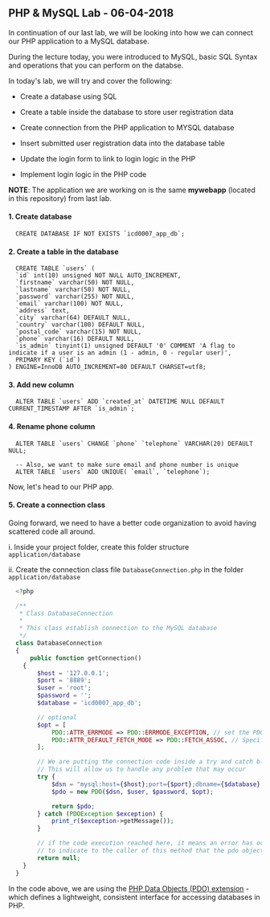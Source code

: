 ## PHP & MySQL Lab - 06-04-2018

In continuation of our last lab, we will be looking into how we can connect our PHP application to a MySQL database.

During the lecture today, you were introduced to MySQL, basic SQL Syntax and operations that you can perform on the databse.

In today's lab, we will try and cover the following:

* Create a database using SQL

* Create a table inside the database to store user registration data

* Create connection from the PHP application to MYSQL database

* Insert submitted user registration data into the database table

* Update the login form to link to login logic in the PHP

* Implement login logic in the PHP code

__NOTE__: The application we are working on is the same **mywebapp** (located in this repository) from last lab.

#### 1. Create database

```mysql
  CREATE DATABASE IF NOT EXISTS `icd0007_app_db`;
```

#### 2. Create a table in the database
```mysql
  CREATE TABLE `users` (
  `id` int(10) unsigned NOT NULL AUTO_INCREMENT,
  `firstname` varchar(50) NOT NULL,
  `lastname` varchar(50) NOT NULL,
  `password` varchar(255) NOT NULL,
  `email` varchar(100) NOT NULL,
  `address` text,
  `city` varchar(64) DEFAULT NULL,
  `country` varchar(100) DEFAULT NULL,
  `postal_code` varchar(15) NOT NULL,
  `phone` varchar(16) DEFAULT NULL,
  `is_admin` tinyint(1) unsigned DEFAULT '0' COMMENT 'A flag to indicate if a user is an admin (1 - admin, 0 - regular user)',
  PRIMARY KEY (`id`)
) ENGINE=InnoDB AUTO_INCREMENT=80 DEFAULT CHARSET=utf8;
```

#### 3. Add new column
```mysql
  ALTER TABLE `users` ADD `created_at` DATETIME NULL DEFAULT CURRENT_TIMESTAMP AFTER `is_admin`;
```

#### 4. Rename phone column
```mysql
  ALTER TABLE `users` CHANGE `phone` `telephone` VARCHAR(20) DEFAULT NULL;
  
  -- Also, we want to make sure email and phone number is unique
  ALTER TABLE `users` ADD UNIQUE( `email`, `telephone`);
```

Now, let's head to our PHP app.

#### 5. Create a connection class

Going forward, we need to have a better code organization to avoid having scattered code all around.

i. Inside your project folder, create this folder structure `application/database`

ii. Create the connection class file `DatabaseConnection.php` in the folder `application/database`

```php
  <?php

  /**
   * Class DatabaseConnection
   *
   * This class establish connection to the MySQL database
   */
  class DatabaseConnection
  {
      public function getConnection()
    {
        $host = '127.0.0.1';
        $port = '8889';
        $user = 'root';
        $password = '';
        $database = 'icd0007_app_db';

        // optional
        $opt = [
            PDO::ATTR_ERRMODE => PDO::ERRMODE_EXCEPTION, // set the PDO error mode to exception
            PDO::ATTR_DEFAULT_FETCH_MODE => PDO::FETCH_ASSOC, // Specifies that the fetch method shall return each row as an array
        ];

        // We are putting the connection code inside a try and catch block
        // This will allow us to handle any problem that may occur
        try {
            $dsn = "mysql:host={$host};port={$port};dbname={$database};charset=utf8mb4";
            $pdo = new PDO($dsn, $user, $password, $opt);

            return $pdo;
        } catch (PDOException $exception) {
            print_r($exception->getMessage());
        }

        // if the code execution reached here, it means an error has occurred, so we will return null
        // to indicate to the caller of this method that the pdo object is null/empty
        return null;
    }
  }
```

In the code above, we are using the [PHP Data Objects (PDO) extension](http://php.net/manual/en/intro.pdo.php) - which defines a lightweight, consistent interface for accessing databases in PHP.
